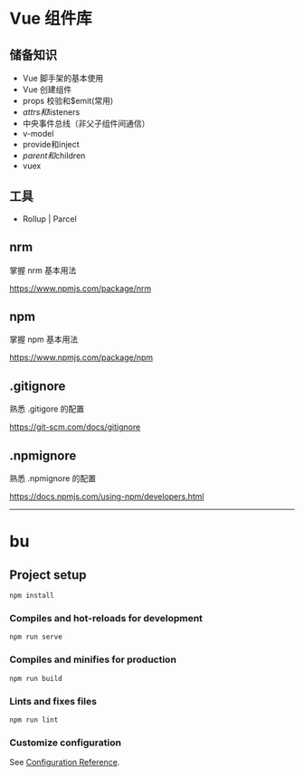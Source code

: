 # Vue 组件库

## 储备知识

- Vue 脚手架的基本使用
- Vue 创建组件
- props 校验和$emit(常用)
- $attrs和$listeners
- 中央事件总线（非父子组件间通信）
- v-model
- provide和inject
- $parent和$children
- vuex

## 工具

- Rollup  |  Parcel

## nrm

掌握 nrm 基本用法

https://www.npmjs.com/package/nrm

## npm

掌握 npm 基本用法

https://www.npmjs.com/package/npm

## .gitignore

熟悉 .gitigore 的配置

https://git-scm.com/docs/gitignore

## .npmignore

熟悉 .npmignore 的配置

https://docs.npmjs.com/using-npm/developers.html

--------------------------------------------------------------------

# bu

## Project setup
```
npm install
```

### Compiles and hot-reloads for development
```
npm run serve
```

### Compiles and minifies for production
```
npm run build
```

### Lints and fixes files
```
npm run lint
```

### Customize configuration
See [Configuration Reference](https://cli.vuejs.org/config/).


